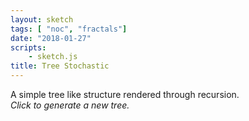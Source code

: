 ```yaml
---
layout: sketch
tags: [ "noc", "fractals"]
date: "2018-01-27"
scripts: 
    - sketch.js
title: Tree Stochastic
---
```


A simple tree like structure rendered through recursion.   
*Click to generate a new tree.*   
